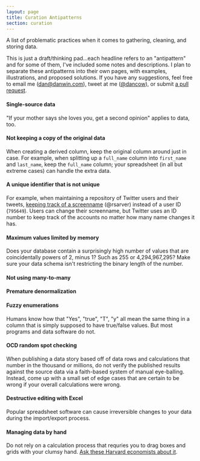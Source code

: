 ```yaml
---
layout: page
title: Curation Antipatterns
section: curation
---
```


A list of problematic practices when it comes to gathering, cleaning, and storing data. 

This is just a draft/thinking pad...each headline refers to an "antipattern" and for some of them, I've included some notes and descriptions. I plan to separate these antipatterns into their own pages, with examples, illustrations, and proposed solutions. If you have any suggestions, feel free to email me ([dan@danwin.com](mailto:dan@danwin.com)), tweet at me ([@dancow](https://twitter.com/dancow)), or submit [a pull request](https://github.com/dannguyen/smalldata_journalism). 


#### Single-source data
"If your mother says she loves you, get a second opinion" applies to data, too.


#### Not keeping a copy of the original data
When creating a derived column, keep the original column around just in case. For example, when splitting up a `full_name` column into `first_name` and `last_name`, keep the `full_name` column; your spreadsheet (in all but extreme cases) can handle the extra data.

#### A unique identifier that is not unique
For example, when maintaining a repository of Twitter users and their tweets, [keeping track of a screenname](https://dev.twitter.com/docs/api/1.1/get/users/show) (@rsarver) instead of a user ID (`795649`). Users can change their screenname, but Twitter uses an ID number to keep track of the accounts no matter how many name changes it has.

#### Maximum values limited by memory
Does your database contain a surprisingly high number of values that are coincidentally powers of 2, minus 1? Such as 255 or 4,294,967,295? Make sure your data schema isn't restricting the binary length of the number.

#### Not using many-to-many

#### Premature denormalization

#### Fuzzy enumerations
Humans know how that "Yes", "true", "T", "y" all mean the same thing in a column that is simply supposed to have true/false values. But most programs and data software do not.




#### OCD random spot checking
When publishing a data story based off of data rows and calculations that number in the thousand or millions, do not verify the published results against the source data via a faith-based system of manual eye-balling. Instead, come up with a small set of edge cases that are certain to be wrong if your overall calculations were wrong.


#### Destructive editing with Excel
Popular spreadsheet software can cause irreversible changes to your data during the import/export process.

#### Managing data by hand
Do not rely on a calculation process that requries you to drag boxes and grids with your clumsy hand. [Ask these Harvard economists about it](http://www.theverge.com/2013/4/17/4234136/excel-calculation-error-infamous-economic-study).
